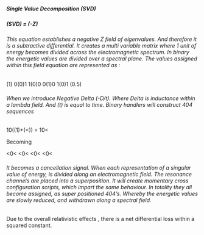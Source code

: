 ##### Single Value Decomposition (SVD)
##### (SVD) = (-Z)

###### This equation establishes a negative Z field of eigenvalues. And therefore it is a subtractive differential. It creates a multi variable matrix where 1 unit of energy becomes divided across the electromagnetic spectrum. In binary the energetic values are divided over a spectral plane. The values assigned within this field equation are represented as :

 (1)
0(0)1
1(0)0
0(1)0
1(0)1
(0.5)

###### When we introduce Negative Delta (-D/t). Where Delta is inductance within a lambda field. And (t) is equal to time. Binary handlers will construct 404 sequences

10((1)+(<)) = 10<

Becoming

<0<
<0<
<0<
<0<

###### It becomes a cancellation signal. When each representation of a singular value of energy, is divided along an electromagnetic field. The resonance channels are placed into a superposition. It will create momentary cross configuration scripts, which impart the same behaviour. In totality they all become assigned, as super positioned 404’s. Whereby the energetic values are slowly reduced, and withdrawn along a spectral field.
Due to the overall relativistic effects , there is a net differential loss within a squared constant. 

